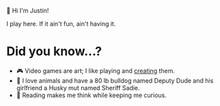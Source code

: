 👋 Hi I'm Justin!

I play here. If it ain't fun, ain't having it.

# Did you know…?
- 🎮 Video games are art; I like playing and [creating](https://en.wikipedia.org/wiki/FIFA_08) them.
- 🐶 I love animals and have a 80 lb bulldog named Deputy Dude and his girlfriend a Husky mut named Sheriff Sadie.
- 📖 Reading makes me think while keeping me curious.
